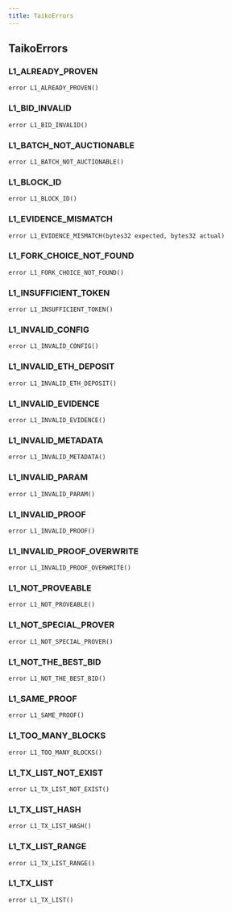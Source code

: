 ```yaml
---
title: TaikoErrors
---
```


## TaikoErrors

### L1_ALREADY_PROVEN

```solidity
error L1_ALREADY_PROVEN()
```

### L1_BID_INVALID

```solidity
error L1_BID_INVALID()
```

### L1_BATCH_NOT_AUCTIONABLE

```solidity
error L1_BATCH_NOT_AUCTIONABLE()
```

### L1_BLOCK_ID

```solidity
error L1_BLOCK_ID()
```

### L1_EVIDENCE_MISMATCH

```solidity
error L1_EVIDENCE_MISMATCH(bytes32 expected, bytes32 actual)
```

### L1_FORK_CHOICE_NOT_FOUND

```solidity
error L1_FORK_CHOICE_NOT_FOUND()
```

### L1_INSUFFICIENT_TOKEN

```solidity
error L1_INSUFFICIENT_TOKEN()
```

### L1_INVALID_CONFIG

```solidity
error L1_INVALID_CONFIG()
```

### L1_INVALID_ETH_DEPOSIT

```solidity
error L1_INVALID_ETH_DEPOSIT()
```

### L1_INVALID_EVIDENCE

```solidity
error L1_INVALID_EVIDENCE()
```

### L1_INVALID_METADATA

```solidity
error L1_INVALID_METADATA()
```

### L1_INVALID_PARAM

```solidity
error L1_INVALID_PARAM()
```

### L1_INVALID_PROOF

```solidity
error L1_INVALID_PROOF()
```

### L1_INVALID_PROOF_OVERWRITE

```solidity
error L1_INVALID_PROOF_OVERWRITE()
```

### L1_NOT_PROVEABLE

```solidity
error L1_NOT_PROVEABLE()
```

### L1_NOT_SPECIAL_PROVER

```solidity
error L1_NOT_SPECIAL_PROVER()
```

### L1_NOT_THE_BEST_BID

```solidity
error L1_NOT_THE_BEST_BID()
```

### L1_SAME_PROOF

```solidity
error L1_SAME_PROOF()
```

### L1_TOO_MANY_BLOCKS

```solidity
error L1_TOO_MANY_BLOCKS()
```

### L1_TX_LIST_NOT_EXIST

```solidity
error L1_TX_LIST_NOT_EXIST()
```

### L1_TX_LIST_HASH

```solidity
error L1_TX_LIST_HASH()
```

### L1_TX_LIST_RANGE

```solidity
error L1_TX_LIST_RANGE()
```

### L1_TX_LIST

```solidity
error L1_TX_LIST()
```
